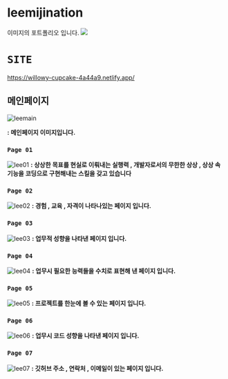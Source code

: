 # leemijination
이미지의 포트폴리오 입니다.
<img src="https://img.shields.io/badge/jQuery-0769AD?style=for-the-badge&logo=jQuery&logoColor=white">

# `SITE`
https://willowy-cupcake-4a44a9.netlify.app/

## 메인페이지
![leemain](https://user-images.githubusercontent.com/111400649/196343614-d7ac3c3b-407e-48b6-9ed0-ce1ebe23d1f9.PNG)

**: 메인페이지 이미지입니다.**


### `Page 01`
![lee01](https://user-images.githubusercontent.com/111400649/196343616-674a3d55-08de-4783-9305-8e3bb59b6b6d.PNG)
**: 상상한 목표를 현실로 이뤄내는 실행력 , 개발자로서의 무한한 상상 , 상상 속 기능을 코딩으로 구현해내는 스킬을 갖고 있습니다**
</br>
### `Page 02`
![lee02](https://user-images.githubusercontent.com/111400649/196343620-d3b9a9b9-5ab7-41f3-b9db-b5a5cf78fd31.PNG)
**: 경험 , 교육 , 자격이 나타나있는 페이지 입니다.**
</br>
### `Page 03`
![lee03](https://user-images.githubusercontent.com/111400649/196343621-9d7731fc-9a78-420d-aff9-02034e7310b7.PNG)
**: 업무적 성향을 나타낸 페이지 입니다.**
</br>
### `Page 04`
![lee04](https://user-images.githubusercontent.com/111400649/196343622-0fa9a48a-16e9-465d-977c-121af1d805ad.PNG)
**: 업무시 필요한 능력들을 수치로 표현해 낸 페이지 입니다.**
</br>
### `Page 05`
![lee05](https://user-images.githubusercontent.com/111400649/196343624-afcdbb9a-090e-4da8-815d-c6015bca755d.PNG)
**: 프로젝트를 한눈에 볼 수 있는 페이지 입니다.**
</br>
### `Page 06`
![lee06](https://user-images.githubusercontent.com/111400649/196343626-fdac53c6-1605-45f1-97ec-d09ab7657ef1.PNG)
**: 업무시 코드 성향을 나타낸 페이지 입니다.**
</br>
### `Page 07`
![lee07](https://user-images.githubusercontent.com/111400649/196343608-f8823fc4-5582-4062-bc9a-3ef632d29077.PNG)
**: 깃허브 주소 , 연락처 , 이메일이 있는 페이지 입니다.**

